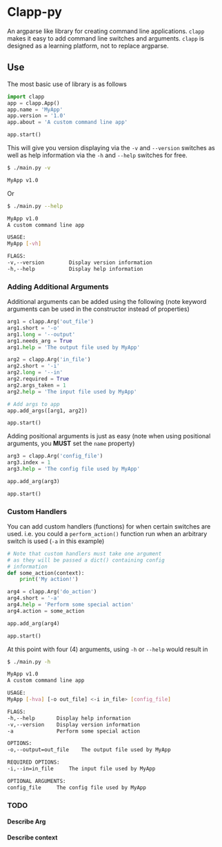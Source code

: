# Clapp-py

An argparse like library for creating command line applications. `clapp` makes it easy to add command line switches and arguments. `clapp` is designed as a learning platform, not to replace argparse.

## Use

The most basic use of library is as follows
```python
import clapp
app = clapp.App()
app.name = 'MyApp'
app.version = '1.0'
app.about = 'A custom command line app'

app.start()
```
This will give you version displaying via the `-v` and `--version` switches as well as help information via the `-h` and `--help` switches for free.

```bash
$ ./main.py -v

MyApp v1.0
```
Or
```bash
$ ./main.py --help

MyApp v1.0
A custom command line app

USAGE:
MyApp [-vh]

FLAGS:
-v,--version		Display version information
-h,--help		    Display help information
```

### Adding Additional Arguments
Additional arguments can be added using the following (note keyword arguments can be used in the constructor instead of properties)
```python
arg1 = clapp.Arg('out_file')
arg1.short = '-o'
arg1.long = '--output'
arg1.needs_arg = True
arg1.help = 'The output file used by MyApp'

arg2 = clapp.Arg('in_file')
arg2.short = '-i'
arg2.long = '--in'
arg2.required = True
arg2.args_taken = 1
arg2.help = 'The input file used by MyApp'

# Add args to app
app.add_args([arg1, arg2])

app.start()
```
Adding positional arguments is just as easy (note when using positional arguments, you **MUST** set the `name` property)
```python
arg3 = clapp.Arg('config_file')
arg3.index = 1
arg3.help = 'The config file used by MyApp'

app.add_arg(arg3)

app.start()
```
### Custom Handlers
You can add custom handlers (functions) for when certain switches are used. i.e. you could a `perform_action()` function run when an arbitrary switch is used (`-a` in this example)
```python
# Note that custom handlers must take one argument
# as they will be passed a dict() containing config
# information
def some_action(context):
    print('My action!')

arg4 = clapp.Arg('do_action')
arg4.short = '-a'
arg4.help = 'Perform some special action'
arg4.action = some_action

app.add_arg(arg4)

app.start()
```
At this point with four (4) arguments, using `-h` or `--help` would result in
```bash
$ ./main.py -h

MyApp v1.0
A custom command line app

USAGE:
MyApp [-hva] [-o out_file] <-i in_file> [config_file]

FLAGS:
-h,--help		Display help information
-v,--version	Display version information
-a				Perform some special action

OPTIONS:
-o,--output=out_file	The output file used by MyApp

REQUIRED OPTIONS:
-i,--in=in_file		The input file used by MyApp

OPTIONAL ARGUMENTS:
config_file		The config file used by MyApp
```

### TODO
#### Describe Arg
#### Describe context
